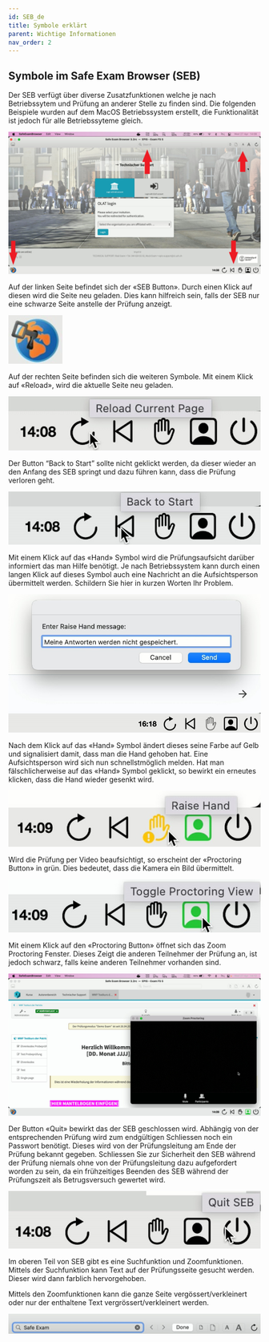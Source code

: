 ```yaml
---
id: SEB_de
title: Symbole erklärt
parent: Wichtige Informationen
nav_order: 2
---
```


## Symbole im Safe Exam Browser (SEB)
Der SEB verfügt über diverse Zusatzfunktionen welche je nach Betriebssytem und Prüfung an anderer Stelle zu finden sind. Die folgenden Beispiele wurden auf dem MacOS Betriebssystem erstellt, die Funktionalität ist jedoch für alle Betriebssyteme gleich.

[![icons-overview](assets/icons_overview.jpg)](assets/icons_overview.jpg)

Auf der linken Seite befindet sich der «SEB Button». Durch einen Klick auf diesen wird die Seite neu geladen. Dies kann hilfreich sein, falls der SEB nur eine schwarze Seite anstelle der Prüfung anzeigt.

[![icons-sebbutton](assets/icons_sebbutton.jpg)](assets/icons_sebbutton.jpg)

Auf der rechten Seite befinden sich die weiteren Symbole. Mit einem Klick auf «Reload», wird die aktuelle Seite neu geladen.

[![icons-reload](assets/icons_reload.jpg)](assets/icons_reload.jpg)

Der Button “Back to Start” sollte nicht geklickt werden, da dieser wieder an den Anfang des SEB springt und dazu führen kann, dass die Prüfung verloren geht.

[![icons-back](assets/icons_back.jpg)](assets/icons_back.jpg)

Mit einem Klick auf das «Hand» Symbol wird die Prüfungsaufsicht darüber informiert das man Hilfe benötigt. Je nach Betriebssystem kann durch einen langen Klick auf dieses Symbol auch eine Nachricht an die Aufsichtsperson übermittelt werden. Schildern Sie hier in kurzen Worten Ihr Problem.

[![icons-hand-01](assets/icons_hand_01.jpg)](assets/icons_hand_01.jpg)

Nach dem Klick auf das «Hand» Symbol ändert dieses seine Farbe auf Gelb und signalisiert damit, dass man die Hand gehoben hat. Eine Aufsichtsperson wird sich nun schnellstmöglich melden. Hat man fälschlicherweise auf das «Hand» Symbol geklickt, so bewirkt ein erneutes klicken, dass die Hand wieder gesenkt wird.

[![icons-hand-02](assets/icons_hand_02.jpg)](assets/icons_hand_02.jpg)

Wird die Prüfung per Video beaufsichtigt, so erscheint der «Proctoring Button» in grün. Dies bedeutet, dass die Kamera ein Bild übermittelt.

[![icons-proctoring-01](assets/icons_proctoring_01.jpg)](assets/icons_proctoring_01.jpg)

Mit einem Klick auf den «Proctoring Button» öffnet sich das Zoom Proctoring Fenster. Dieses Zeigt die anderen Teilnehmer der Prüfung an, ist jedoch schwarz, falls keine anderen Teilnehmer vorhanden sind.

[![icons-proctoring-02](assets/icons_proctoring_02.jpg)](assets/icons_proctoring_02.jpg)

Der Button «Quit» bewirkt das der SEB geschlossen wird. Abhängig von der entsprechenden Prüfung wird zum endgültigen Schliessen noch ein Passwort benötigt. Dieses wird von der Prüfungsleitung am Ende der Prüfung bekannt gegeben. Schliessen Sie zur Sicherheit den SEB während der Prüfung niemals ohne von der Prüfungsleitung dazu aufgefordert worden zu sein, da ein frühzeitiges Beenden des SEB während der Prüfungszeit als Betrugsversuch gewertet wird.

[![icons-icons-quit](assets/icons_quit.jpg)](assets/icons_quit.jpg)

Im oberen Teil von SEB gibt es eine Suchfunktion und Zoomfunktionen. Mittels der Suchfunktion kann Text auf der Prüfungsseite gesucht werden. Dieser wird dann farblich hervorgehoben.

Mittels den Zoomfunktionen kann die ganze Seite vergössert/verkleinert oder nur der enthaltene Text vergrössert/verkleinert werden.

[![icons-search-zoom](assets/icons_search_zoom.jpg)](assets/icons_search_zoom.jpg)


